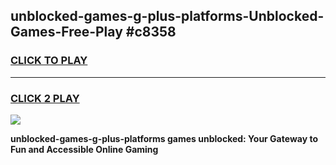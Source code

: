 
## unblocked-games-g-plus-platforms-Unblocked-Games-Free-Play #c8358
<h3>
<a href="https://us.freeplayer.one?title=unblocked-games-g-plus-platforms&ref=9M">CLICK TO PLAY</a></h3>
<hr>

<h3>
<a href="https://us.freeplayer.one?title=unblocked-games-g-plus-platforms&ref=9M">CLICK 2 PLAY</a>
  
</h3>

<a href="https://us.freeplayer.one?title=unblocked-games-g-plus-platforms&ref=9M"><img src="https://clearcache.store/games.png"></a>


**unblocked-games-g-plus-platforms games unblocked: Your Gateway to Fun and Accessible Online Gaming**
